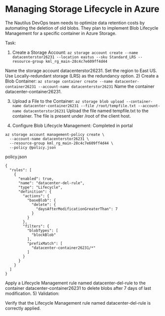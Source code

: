 # Managing Storage Lifecycle in Azure

The Nautilus DevOps team needs to optimize data retention costs by automating the deletion of old blobs. They plan to implement Blob Lifecycle Management for a specific container in Azure Storage.

Task:
1) Create a Storage Account:
`az storage account create --name datacenterstor26231 --location eastus --sku Standard_LRS --resource-group kml_rg_main-28c4c7e609ff4d44`

Name the storage account datacenterstor26231.
Set the region to East US.
Use Locally-redundant storage (LRS) as the redundancy option.
2) Create a Blob Container:
`az storage container create --name datacenter-container26231 --account-name datacenterstor26231`
Name the container datacenter-container26231.

3) Upload a File to the Container:
`az storage blob upload --container-name datacenter-container26231 --file /root/tempfile.txt --account-name datacenterstor26231`
Upload the file named tempfile.txt to the container. The file is present under /root of the client host.

4) Configure Blob Lifecycle Management:
Completed in portal
```
az storage account management-policy create \
  --account-name datacenterstor26231 \
  --resource-group kml_rg_main-28c4c7e609ff4d44 \
  --policy @policy.json
```
policy.json
```
{
  "rules": [
    {
      "enabled": true,
      "name": "datacenter-del-rule",
      "type": "Lifecycle",
      "definition": {
        "actions": {
          "baseBlob": {
            "delete": {
              "daysAfterModificationGreaterThan": 7
            }
          }
        },
        "filters": {
          "blobTypes": [
            "blockBlob"
          ],
          "prefixMatch": [
            "datacenter-container26231/*"
          ]
        }
      }
    }
  ]
}
```
Apply a Lifecycle Management rule named datacenter-del-rule to the container datacenter-container26231 to delete blobs after 7 days of last modification.
5) Validation:

Verify that the Lifecycle Management rule named datacenter-del-rule is correctly applied.